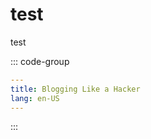 # test
test

::: code-group
```yaml line-numbers=1 [controllers/test.yaml]{ line-numbers="12" highlight-lines="2" tab-name="test" file-name="test.js" .test-class}
---
title: Blogging Like a Hacker
lang: en-US
---
```
:::
